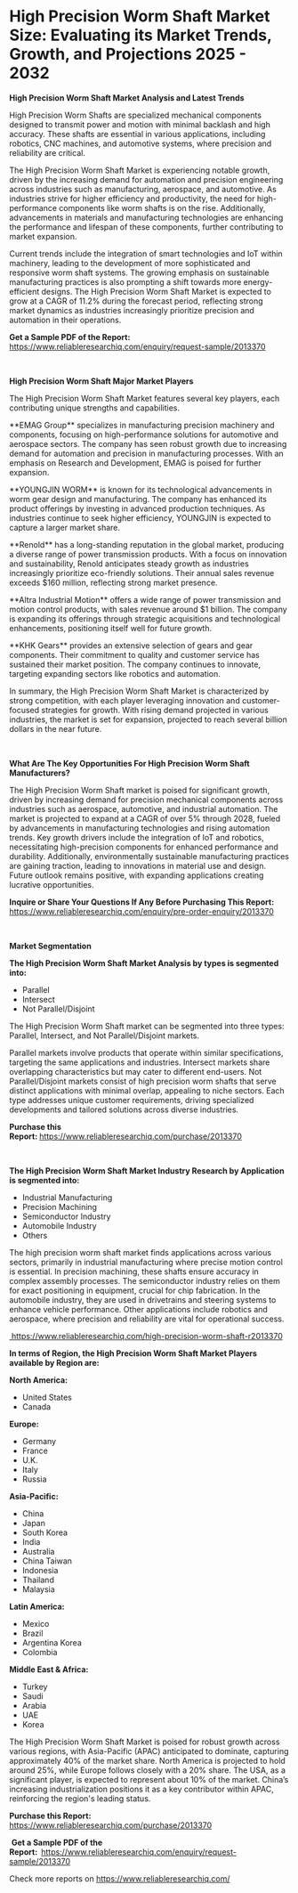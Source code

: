 <p><h1>High Precision Worm Shaft Market Size: Evaluating its Market Trends, Growth, and Projections 2025 - 2032</h1></p><p><strong>High Precision Worm Shaft Market Analysis and Latest Trends</strong></p>
<p><p>High Precision Worm Shafts are specialized mechanical components designed to transmit power and motion with minimal backlash and high accuracy. These shafts are essential in various applications, including robotics, CNC machines, and automotive systems, where precision and reliability are critical.</p><p>The High Precision Worm Shaft Market is experiencing notable growth, driven by the increasing demand for automation and precision engineering across industries such as manufacturing, aerospace, and automotive. As industries strive for higher efficiency and productivity, the need for high-performance components like worm shafts is on the rise. Additionally, advancements in materials and manufacturing technologies are enhancing the performance and lifespan of these components, further contributing to market expansion.</p><p>Current trends include the integration of smart technologies and IoT within machinery, leading to the development of more sophisticated and responsive worm shaft systems. The growing emphasis on sustainable manufacturing practices is also prompting a shift towards more energy-efficient designs. The High Precision Worm Shaft Market is expected to grow at a CAGR of 11.2% during the forecast period, reflecting strong market dynamics as industries increasingly prioritize precision and automation in their operations.</p></p>
<p><strong>Get a Sample PDF of the Report:&nbsp;</strong> <a href="https://www.reliableresearchiq.com/enquiry/request-sample/2013370?utm_campaign=1141&utm_medium=2&utm_source=Github&utm_content=ia&utm_term=02032025&utm_id=high-precision-worm-shaft">https://www.reliableresearchiq.com/enquiry/request-sample/2013370</a></p>
<p>&nbsp;</p>
<p><strong>High Precision Worm Shaft Major Market Players</strong></p>
<p><p>The High Precision Worm Shaft Market features several key players, each contributing unique strengths and capabilities. </p><p>**EMAG Group** specializes in manufacturing precision machinery and components, focusing on high-performance solutions for automotive and aerospace sectors. The company has seen robust growth due to increasing demand for automation and precision in manufacturing processes. With an emphasis on Research and Development, EMAG is poised for further expansion.</p><p>**YOUNGJIN WORM** is known for its technological advancements in worm gear design and manufacturing. The company has enhanced its product offerings by investing in advanced production techniques. As industries continue to seek higher efficiency, YOUNGJIN is expected to capture a larger market share.</p><p>**Renold** has a long-standing reputation in the global market, producing a diverse range of power transmission products. With a focus on innovation and sustainability, Renold anticipates steady growth as industries increasingly prioritize eco-friendly solutions. Their annual sales revenue exceeds $160 million, reflecting strong market presence.</p><p>**Altra Industrial Motion** offers a wide range of power transmission and motion control products, with sales revenue around $1 billion. The company is expanding its offerings through strategic acquisitions and technological enhancements, positioning itself well for future growth.</p><p>**KHK Gears** provides an extensive selection of gears and gear components. Their commitment to quality and customer service has sustained their market position. The company continues to innovate, targeting expanding sectors like robotics and automation.</p><p>In summary, the High Precision Worm Shaft Market is characterized by strong competition, with each player leveraging innovation and customer-focused strategies for growth. With rising demand projected in various industries, the market is set for expansion, projected to reach several billion dollars in the near future.</p></p>
<p>&nbsp;</p>
<p><strong>What Are The Key Opportunities For High Precision Worm Shaft Manufacturers?</strong></p>
<p><p>The High Precision Worm Shaft market is poised for significant growth, driven by increasing demand for precision mechanical components across industries such as aerospace, automotive, and industrial automation. The market is projected to expand at a CAGR of over 5% through 2028, fueled by advancements in manufacturing technologies and rising automation trends. Key growth drivers include the integration of IoT and robotics, necessitating high-precision components for enhanced performance and durability. Additionally, environmentally sustainable manufacturing practices are gaining traction, leading to innovations in material use and design. Future outlook remains positive, with expanding applications creating lucrative opportunities.</p></p>
<p><strong>Inquire or Share Your Questions If Any Before Purchasing This Report:</strong> <a href="https://www.reliableresearchiq.com/enquiry/pre-order-enquiry/2013370?utm_campaign=1141&utm_medium=2&utm_source=Github&utm_content=ia&utm_term=02032025&utm_id=high-precision-worm-shaft">https://www.reliableresearchiq.com/enquiry/pre-order-enquiry/2013370</a></p>
<p>&nbsp;</p>
<p><strong>Market Segmentation</strong></p>
<p><strong>The High Precision Worm Shaft Market Analysis by types is segmented into:</strong></p>
<p><ul><li>Parallel</li><li>Intersect</li><li>Not Parallel/Disjoint</li></ul></p>
<p><p>The High Precision Worm Shaft market can be segmented into three types: Parallel, Intersect, and Not Parallel/Disjoint markets. </p><p>Parallel markets involve products that operate within similar specifications, targeting the same applications and industries. Intersect markets share overlapping characteristics but may cater to different end-users. Not Parallel/Disjoint markets consist of high precision worm shafts that serve distinct applications with minimal overlap, appealing to niche sectors. Each type addresses unique customer requirements, driving specialized developments and tailored solutions across diverse industries.</p></p>
<p><strong>Purchase this Report:&nbsp;</strong><a href="https://www.reliableresearchiq.com/purchase/2013370?utm_campaign=1141&utm_medium=2&utm_source=Github&utm_content=ia&utm_term=02032025&utm_id=high-precision-worm-shaft">https://www.reliableresearchiq.com/purchase/2013370</a></p>
<p>&nbsp;</p>
<p><strong>The High Precision Worm Shaft Market Industry Research by Application is segmented into:</strong></p>
<p><ul><li>Industrial Manufacturing</li><li>Precision Machining</li><li>Semiconductor Industry</li><li>Automobile Industry</li><li>Others</li></ul></p>
<p><p>The high precision worm shaft market finds applications across various sectors, primarily in industrial manufacturing where precise motion control is essential. In precision machining, these shafts ensure accuracy in complex assembly processes. The semiconductor industry relies on them for exact positioning in equipment, crucial for chip fabrication. In the automobile industry, they are used in drivetrains and steering systems to enhance vehicle performance. Other applications include robotics and aerospace, where precision and reliability are vital for operational success.</p></p>
<p><a href="https://www.reliableresearchiq.com/high-precision-worm-shaft-r2013370?utm_campaign=1141&utm_medium=2&utm_source=Github&utm_content=ia&utm_term=02032025&utm_id=high-precision-worm-shaft">&nbsp;https://www.reliableresearchiq.com/high-precision-worm-shaft-r2013370</a></p>
<p><strong>In terms of Region, the High Precision Worm Shaft Market Players available by Region are:</strong></p>
<p>
    <p> <strong> North America: </strong>
        <ul>
            <li>United States</li>
            <li>Canada</li>
        </ul>
        </p> 
    <p> <strong> Europe: </strong>
        <ul>
            <li>Germany</li>
            <li>France</li>
            <li>U.K.</li>
            <li>Italy</li>
            <li>Russia</li>
        </ul>
        </p> 
    <p> <strong> Asia-Pacific: </strong>
        <ul>
            <li>China</li>
            <li>Japan</li>
            <li>South Korea</li>
            <li>India</li>
            <li>Australia</li>
            <li>China Taiwan</li>
            <li>Indonesia</li>
            <li>Thailand</li>
            <li>Malaysia</li>
        </ul>
        </p> 
    <p> <strong> Latin America: </strong>
        <ul>
            <li>Mexico</li>
            <li>Brazil</li>
            <li>Argentina Korea</li>
            <li>Colombia</li>
        </ul>
        </p> 
    <p> <strong> Middle East & Africa: </strong>
        <ul>
            <li>Turkey</li>
            <li>Saudi</li>
            <li>Arabia</li>
            <li>UAE</li>
            <li>Korea</li>
        </ul>
    </p>
    </p>
<p><p>The High Precision Worm Shaft Market is poised for robust growth across various regions, with Asia-Pacific (APAC) anticipated to dominate, capturing approximately 40% of the market share. North America is projected to hold around 25%, while Europe follows closely with a 20% share. The USA, as a significant player, is expected to represent about 10% of the market. China’s increasing industrialization positions it as a key contributor within APAC, reinforcing the region's leading status.</p></p>
<p><strong>Purchase this Report: </strong><a href="https://www.reliableresearchiq.com/purchase/2013370?utm_campaign=1141&utm_medium=2&utm_source=Github&utm_content=ia&utm_term=02032025&utm_id=high-precision-worm-shaft">https://www.reliableresearchiq.com/purchase/2013370</a></p>
<p>&nbsp;<strong>Get a Sample PDF of the Report:&nbsp;&nbsp;</strong><a href="https://www.reliableresearchiq.com/enquiry/request-sample/2013370?utm_campaign=1141&utm_medium=2&utm_source=Github&utm_content=ia&utm_term=02032025&utm_id=high-precision-worm-shaft">https://www.reliableresearchiq.com/enquiry/request-sample/2013370</a></p>
<p><strong></strong></p>
<p>Check more reports on <a href="https://www.reliableresearchiq.com/?utm_campaign=1141&utm_medium=2&utm_source=Github&utm_content=ia&utm_term=02032025&utm_id=high-precision-worm-shaft">https://www.reliableresearchiq.com/</a></p>